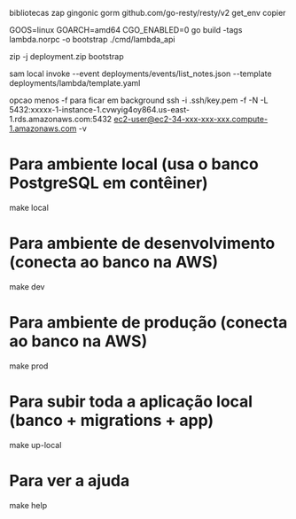 
bibliotecas
zap
gingonic
gorm
github.com/go-resty/resty/v2
get_env
copier


GOOS=linux GOARCH=amd64 CGO_ENABLED=0 go build -tags lambda.norpc -o bootstrap ./cmd/lambda_api

zip -j deployment.zip bootstrap

sam local invoke --event deployments/events/list_notes.json --template deployments/lambda/template.yaml

opcao menos -f para ficar em background
ssh -i .ssh/key.pem -f -N -L 5432:xxxxx-1-instance-1.cvwyig4oy864.us-east-1.rds.amazonaws.com:5432 ec2-user@ec2-34-xxx-xxx-xxx.compute-1.amazonaws.com -v


# Para ambiente local (usa o banco PostgreSQL em contêiner)
make local

# Para ambiente de desenvolvimento (conecta ao banco na AWS)
make dev

# Para ambiente de produção (conecta ao banco na AWS)
make prod

# Para subir toda a aplicação local (banco + migrations + app)
make up-local

# Para ver a ajuda
make help